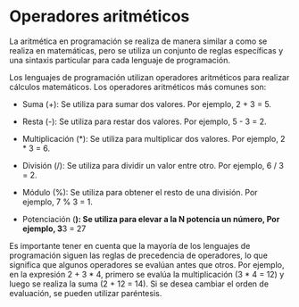 # Operadores aritméticos
La aritmética en programación se realiza de manera similar a como se realiza en matemáticas, pero se utiliza un conjunto de reglas específicas y una sintaxis particular para cada lenguaje de programación.

Los lenguajes de programación utilizan operadores aritméticos para realizar cálculos matemáticos. Los operadores aritméticos más comunes son:

-   Suma (+): Se utiliza para sumar dos valores. Por ejemplo, 2 + 3 = 5.
    
-   Resta (-): Se utiliza para restar dos valores. Por ejemplo, 5 - 3 = 2.
    
-   Multiplicación (*): Se utiliza para multiplicar dos valores. Por ejemplo, 2 * 3 = 6.
    
-   División (/): Se utiliza para dividir un valor entre otro. Por ejemplo, 6 / 3 = 2.
    
-   Módulo (%): Se utiliza para obtener el resto de una división. Por ejemplo, 7 % 3 = 1.

-   Potenciación (**): Se utiliza para elevar a la N potencia un número, Por ejemplo, 3**3 = 27


Es importante tener en cuenta que la mayoría de los lenguajes de programación siguen las reglas de precedencia de operadores, lo que significa que algunos operadores se evalúan antes que otros. Por ejemplo, en la expresión 2 + 3 * 4, primero se evalúa la multiplicación (3 * 4 = 12) y luego se realiza la suma (2 + 12 = 14). Si se desea cambiar el orden de evaluación, se pueden utilizar paréntesis.